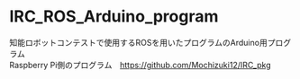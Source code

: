 # IRC_ROS_Arduino_program
知能ロボットコンテストで使用するROSを用いたプログラムのArduino用プログラム<br>
Raspberry Pi側のプログラム　https://github.com/Mochizuki12/IRC_pkg
